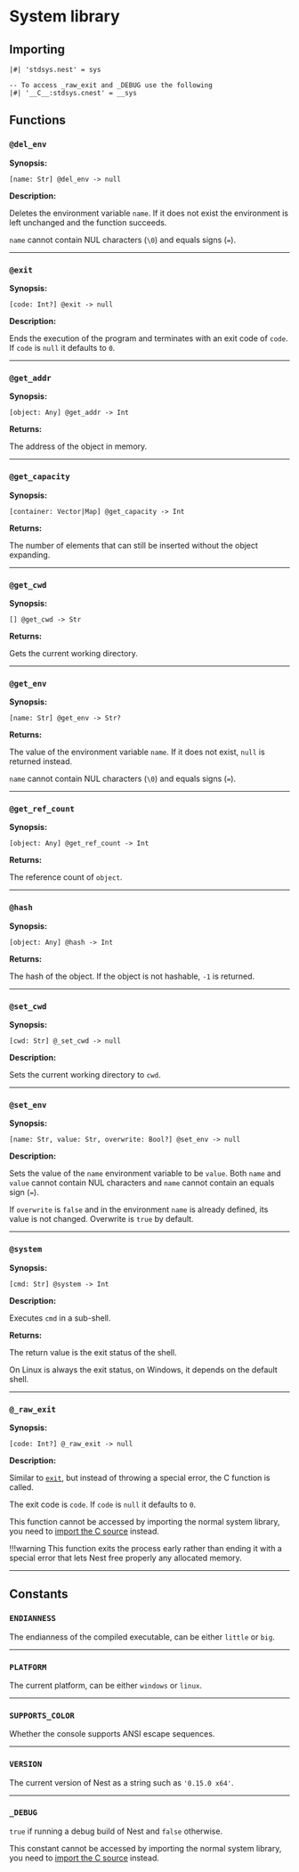 # System library

## Importing

```nest
|#| 'stdsys.nest' = sys

-- To access _raw_exit and _DEBUG use the following
|#| '__C__:stdsys.cnest' = __sys
```

## Functions

### `@del_env`

**Synopsis:**

```nest
[name: Str] @del_env -> null
```

**Description:**

Deletes the environment variable `name`. If it does not exist the environment
is left unchanged and the function succeeds.

`name` cannot contain NUL characters (`\0`) and equals signs (`=`).

---

### `@exit`

**Synopsis:**

```nest
[code: Int?] @exit -> null
```

**Description:**

Ends the execution of the program and terminates with an exit code of `code`.
If `code` is `null` it defaults to `0`.

---

### `@get_addr`

**Synopsis:**

```nest
[object: Any] @get_addr -> Int
```

**Returns:**

The address of the object in memory.

---

### `@get_capacity`

**Synopsis:**

```nest
[container: Vector|Map] @get_capacity -> Int
```

**Returns:**

The number of elements that can still be inserted without the object expanding.

---

### `@get_cwd`

**Synopsis:**

```nest
[] @get_cwd -> Str
```

**Returns:**

Gets the current working directory.

---

### `@get_env`

**Synopsis:**

```nest
[name: Str] @get_env -> Str?
```

**Returns:**

The value of the environment variable `name`. If it does not exist, `null` is
returned instead.

`name` cannot contain NUL characters (`\0`) and equals signs (`=`).

---

### `@get_ref_count`

**Synopsis:**

```nest
[object: Any] @get_ref_count -> Int
```

**Returns:**

The reference count of `object`.

---

### `@hash`

**Synopsis:**

```nest
[object: Any] @hash -> Int
```

**Returns:**

The hash of the object. If the object is not hashable, `-1` is returned.

---

### `@set_cwd`

**Synopsis:**

```nest
[cwd: Str] @_set_cwd -> null
```

**Description:**

Sets the current working directory to `cwd`.

---

### `@set_env`

**Synopsis:**

```nest
[name: Str, value: Str, overwrite: Bool?] @set_env -> null
```

**Description:**

Sets the value of the `name` environment variable to be `value`. Both `name`
and `value` cannot contain NUL characters and `name` cannot contain an equals
sign (`=`).

If `overwrite` is `false` and in the environment `name` is already defined, its
value is not changed. Overwrite is `true` by default.

---

### `@system`

**Synopsis:**

```nest
[cmd: Str] @system -> Int
```

**Description:**

Executes `cmd` in a sub-shell.

**Returns:**

The return value is the exit status of the shell.

On Linux is always the exit status, on Windows, it depends on the default
shell.

---

### `@_raw_exit`

**Synopsis:**

```nest
[code: Int?] @_raw_exit -> null
```

**Description:**

Similar to [`exit`](#exit), but instead of throwing a special error, the C
function is called.

The exit code is `code`. If `code` is `null` it defaults to `0`.

This function cannot be accessed by importing the normal system library, you
need to [import the C source](#importing) instead.

!!!warning
    This function exits the process early rather than ending it with a special
    error that lets Nest free properly any allocated memory.

---

## Constants

### `ENDIANNESS`

The endianness of the compiled executable, can be either `little` or `big`.

---

### `PLATFORM`

The current platform, can be either `windows` or `linux`.

---

### `SUPPORTS_COLOR`

Whether the console supports ANSI escape sequences.

---

### `VERSION`

The current version of Nest as a string such as `'0.15.0 x64'`.

---

### `_DEBUG`

`true` if running a debug build of Nest and `false` otherwise.

This constant cannot be accessed by importing the normal system library, you
need to [import the C source](#importing) instead.

